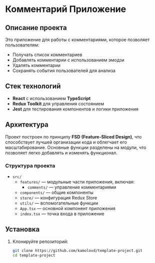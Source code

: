 # Комментарий Приложение

## Описание проекта

Это приложение для работы с комментариями, которое позволяет пользователям:

- Получать список комментариев
- Добавлять комментарии с использованием эмодзи
- Удалять комментарии
- Сохранять события пользователей для анализа

## Стек технологий

- **React** с использованием **TypeScript**
- **Redux Toolkit** для управления состоянием
- **Jest** для тестирования компонентов и логики приложения

## Архитектура

Проект построен по принципу **FSD (Feature-Sliced Design)**, что способствует лучшей организации кода и облегчает его масштабирование. Основные функции разделены на модули, что позволяет легко добавлять и изменять функционал.

### Структура проекта

- `src/`
  - `features/` — модульные части приложения, включая:
    - `comments/` — управление комментариями
  - `components/` — общие компоненты
  - `store/` — конфигурация Redux Store
  - `utils/` — вспомогательные функции
  - `App.tsx` — основной компонент приложения
  - `index.tsx` — точка входа в приложение

## Установка

1. Клонируйте репозиторий:
   ```bash
   git clone https://github.com/kamolovd/template-project.git
   cd template-project
